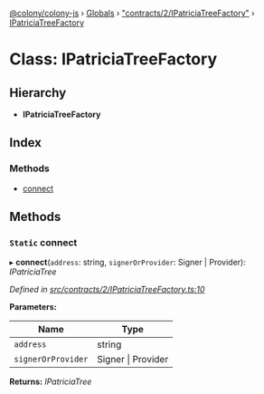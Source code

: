 [@colony/colony-js](../README.md) › [Globals](../globals.md) › ["contracts/2/IPatriciaTreeFactory"](../modules/_contracts_2_ipatriciatreefactory_.md) › [IPatriciaTreeFactory](_contracts_2_ipatriciatreefactory_.ipatriciatreefactory.md)

# Class: IPatriciaTreeFactory

## Hierarchy

* **IPatriciaTreeFactory**

## Index

### Methods

* [connect](_contracts_2_ipatriciatreefactory_.ipatriciatreefactory.md#static-connect)

## Methods

### `Static` connect

▸ **connect**(`address`: string, `signerOrProvider`: Signer | Provider): *IPatriciaTree*

*Defined in [src/contracts/2/IPatriciaTreeFactory.ts:10](https://github.com/JoinColony/colonyJS/blob/60b53ae/src/contracts/2/IPatriciaTreeFactory.ts#L10)*

**Parameters:**

Name | Type |
------ | ------ |
`address` | string |
`signerOrProvider` | Signer &#124; Provider |

**Returns:** *IPatriciaTree*
